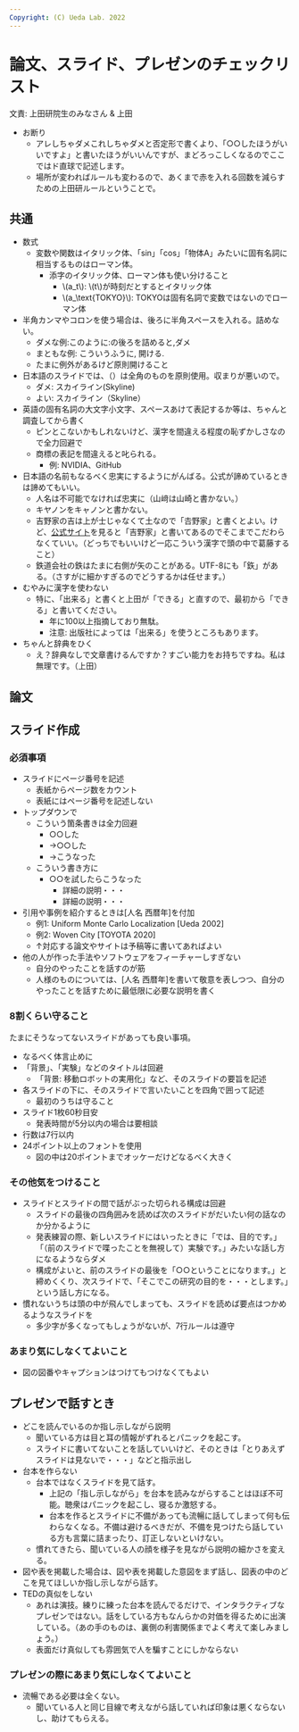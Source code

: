 ```yaml
---
Copyright: (C) Ueda Lab. 2022
---
```


# 論文、スライド、プレゼンのチェックリスト

文責: 上田研院生のみなさん & 上田

* お断り
    * アレしちゃダメこれしちゃダメと否定形で書くより、「○○したほうがいいですよ」と書いたほうがいいんですが、まどろっこしくなるのでここではド直球で記述します。
    * 場所が変わればルールも変わるので、あくまで赤を入れる回数を減らすための上田研ルールということで。

## 共通

* 数式
    * 変数や関数はイタリック体、「sin」「cos」「物体A」みたいに固有名詞に相当するものはローマン体。
         * 添字のイタリック体、ローマン体も使い分けること
            * \\(a_t\\): \\(t\\)が時刻だとするとイタリック体
            * \\(a_\text{TOKYO}\\): TOKYOは固有名詞で変数ではないのでローマン体
* 半角カンマやコロンを使う場合は、後ろに半角スペースを入れる。詰めない。
    * ダメな例:このように:の後ろを詰めると,ダメ
    * まともな例: こういうふうに, 開ける. 
    * たまに例外があるけど原則開けること
* 日本語のスライドでは、（）は全角のものを原則使用。収まりが悪いので。
    * ダメ: スカイライン(Skyline)
    * よい: スカイライン（Skyline）
* 英語の固有名詞の大文字小文字、スペースあけて表記するか等は、ちゃんと調査してから書く
    * ピンとこないかもしれないけど、漢字を間違える程度の恥ずかしさなので全力回避で
    * 商標の表記を間違えると叱られる。
        * 例: NVIDIA、GitHub
* 日本語の名前もなるべく忠実にするようにがんばる。公式が諦めているときは諦めてもいい。
    * 人名は不可能でなければ忠実に（山﨑は山崎と書かない。）
    * キヤノンをキャノンと書かない。
    * 吉野家の吉は上が士じゃなくて土なので「𠮷野家」と書くとよい。けど、[公式サイト](https://www.yoshinoya.com/)を見ると「吉野家」と書いてあるのでそこまでこだわらなくていい。（どっちでもいいけど一応こういう漢字で頭の中で葛藤すること）
    * 鉄道会社の鉄はたまに右側が矢のことがある。UTF-8にも「鉃」がある。（さすがに細かすぎるのでどうするかは任せます。）
* むやみに漢字を使わない
    * 特に、「出来る」と書くと上田が「できる」と直すので、最初から「できる」と書いてください。
        * 年に100以上指摘しており無駄。
        * 注意: 出版社によっては「出来る」を使うところもあります。
* ちゃんと辞典をひく
    * え？辞典なしで文章書けるんですか？すごい能力をお持ちですね。私は無理です。（上田）

## 論文

## スライド作成

### 必須事項

* スライドにページ番号を記述
    * 表紙からページ数をカウント
    * 表紙にはページ番号を記述しない
* トップダウンで
    * こういう箇条書きは全力回避
        * ○○した
        * →○○した
        * →こうなった
    * こういう書き方に
        * ○○を試したらこうなった
            * 詳細の説明・・・
            * 詳細の説明・・・
* 引用や事例を紹介するときは[人名 西暦年]を付加
    * 例1: Uniform Monte Carlo Localization [Ueda 2002]
    * 例2: Woven City [TOYOTA 2020]
    * ↑対応する論文やサイトは予稿等に書いてあればよい
* 他の人が作った手法やソフトウェアをフィーチャーしすぎない
    * 自分のやったことを話すのが筋
    * 人様のものについては、[人名 西暦年]を書いて敬意を表しつつ、自分のやったことを話すために最低限に必要な説明を書く

### 8割くらい守ること

たまにそうなってないスライドがあっても良い事項。

* なるべく体言止めに
* 「背景」、「実験」などのタイトルは回避
    * 「背景: 移動ロボットの実用化」など、そのスライドの要旨を記述
* 各スライドの下に、そのスライドで言いたいことを四角で囲って記述
    * 最初のうちは守ること
* スライド1枚60秒目安
    * 発表時間が5分以内の場合は要相談
* 行数は7行以内
* 24ポイント以上のフォントを使用
    * 図の中は20ポイントまでオッケーだけどなるべく大きく

### その他気をつけること

* スライドとスライドの間で話がぶった切られる構成は回避
    * スライドの最後の四角囲みを読めば次のスライドがだいたい何の話なのか分かるように
    * 発表練習の際、新しいスライドにはいったときに「では、目的です。」「（前のスライドで喋ったことを無視して）実験です。」みたいな話し方になるようならダメ
    * 構成がよいと、前のスライドの最後を「○○ということになります。」と締めくくり、次スライドで、「そこでこの研究の目的を・・・とします。」という話し方になる。
* 慣れないうちは頭の中が飛んでしまっても、スライドを読めば要点はつかめるようなスライドを
    * 多少字が多くなってもしょうがないが、7行ルールは遵守

### あまり気にしなくてよいこと

* 図の図番やキャプションはつけてもつけなくてもよい

## プレゼンで話すとき

* どこを読んでいるのか指し示しながら説明
    * 聞いている方は目と耳の情報がずれるとパニックを起こす。
    * スライドに書いてないことを話していいけど、そのときは「とりあえずスライドは見ないで・・・」などと指示出し
* 台本を作らない
    * 台本ではなくスライドを見て話す。
        * 上記の「指し示しながら」を台本を読みながらすることはほぼ不可能。聴衆はパニックを起こし、寝るか激怒する。
        * 台本を作るとスライドに不備があっても流暢に話してしまって何も伝わらなくなる。不備は避けるべきだが、不備を見つけたら話している方も言葉に詰まったり、訂正しないといけない。
    * 慣れてきたら、聞いている人の顔を様子を見ながら説明の細かさを変える。
* 図や表を掲載した場合は、図や表を掲載した意図をまず話し、図表の中のどこを見てほしいか指し示しながら話す。
* TEDの真似をしない
    * あれは演技。練りに練った台本を読んでるだけで、インタラクティブなプレゼンではない。話をしている方もなんらかの対価を得るために出演している。（あの手のものは、裏側の利害関係までよく考えて楽しみましょう。）
    * 表面だけ真似しても雰囲気で人を騙すことにしかならない

### プレゼンの際にあまり気にしなくてよいこと


* 流暢である必要は全くない。
    * 聞いている人と同じ目線で考えながら話していれば印象は悪くならないし、助けてもらえる。




